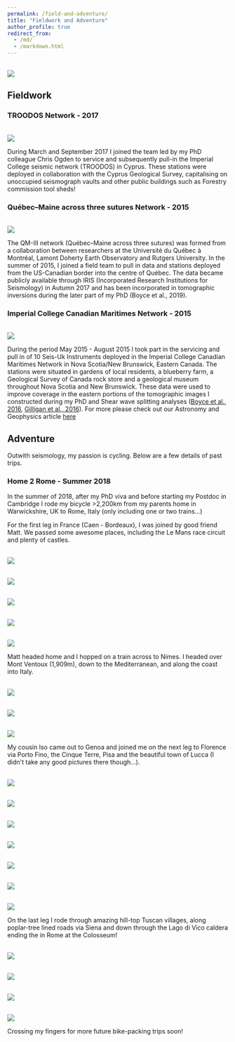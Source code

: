 ```yaml
---
permalink: /field-and-adventure/
title: "Fieldwork and Adventure"
author_profile: true
redirect_from: 
  - /md/
  - /markdown.html
---
```



<br/><img src='/images/swiss_climb.jpeg'>

## Fieldwork

### TROODOS Network - 2017
<br/><img src='/images/Cyprus_TROODOS.png'>

During March and September 2017 I joined the team led by my PhD colleague Chris Ogden to service and subsequently pull-in the Imperial College seismic network (TROODOS) in Cyprus. These stations were deployed in collaboration with the Cyprus Geological Survey, capitalising on unoccupied seismograph vaults and other public buildings such as Forestry commission tool sheds!

### Québec–Maine across three sutures Network - 2015
<br/><img src='/images/Rutgers-QMIII.png'>

The QM-III network (Québec–Maine across three sutures) was formed from a collaboration between researchers at the Université du Québec à Montréal, Lamont Doherty Earth Observatory and Rutgers University. In the summer of 2015, I joined a field team to pull in data and stations deployed from the US-Canadian border into the centre of Québec. The data became publicly available through IRIS (Incorporated Research Institutions for Seismology) in Autumn 2017 and has been incorporated in tomographic inversions during the later part of my PhD (Boyce et al., 2019).

### Imperial College Canadian Maritimes Network - 2015
<br/><img src='/images/Imperial-QMIII.png'>

During the period May 2015 - August 2015 I took part in the servicing and pull in of 10 Seis-Uk Instruments deployed in the Imperial College Canadian Maritimes Network in Nova Scotia/New Brunswick, Eastern Canada. The stations were situated in gardens of local residents, a blueberry farm, a Geological Survey of Canada rock store and a geological museum throughout Nova Scotia and New Brunswick. These data were used to improve coverage in the eastern portions of the tomographic images I constructed during my PhD and Shear wave splitting analyses ([Boyce et al., 2016](https://doi.org/10.1002/2016JB012838), [Gilligan et al., 2016](https://doi.org/10.1093/gji/ggw207)). For more please check out our Astronomy and Geophysics article [here](/files/gilligan_2016_aandg_canada.pdf)


## Adventure

Outwith seismology, my passion is cycling. Below are a few details of past trips. 

### Home 2 Rome - Summer 2018

In the summer of 2018, after my PhD viva and before starting my Postdoc in Cambridge I rode my bicycle >2,200km from my parents home in Warwickshire, UK to Rome, Italy (only including one or two trains...)

For the first leg in France (Caen - Bordeaux), I was joined by good friend Matt. We passed some awesome places, including the Le Mans race circuit and plenty of castles.

<br/><img src='/images/H2R_PT1.gif'>

<br/><img src='/images/indianapolis.jpg'>

<br/><img src='/images/mulsane.jpg'>

<br/><img src='/images/angers.jpg'>

<br/><img src='/images/Matt_beach.jpg'>

Matt headed home and I hopped on a train across to Nimes. I headed over Mont Ventoux (1,909m), down to the Mediterranean, and along the coast into Italy.

<br/><img src='/images/H2R_PT2.gif'>

<br/><img src='/images/ventoux.jpg'>

<br/><img src='/images/frejus.jpg'>

My cousin Iso came out to Genoa and joined me on the next leg to Florence via Porto Fino, the Cinque Terre, Pisa and the beautiful town of Lucca (I didn't take any good pictures there though...).

<br/><img src='/images/H2R_PT3.gif'>

<br/><img src='/images/porto_fino.jpg'>

<br/><img src='/images/cinque_terre_1.jpg'>

<br/><img src='/images/cinque_terre_2.jpg'>

<br/><img src='/images/iso_pisa.jpg'>

<br/><img src='/images/al_pisa.jpg'>

<br/><img src='/images/florence.jpg'>

On the last leg I rode through amazing hill-top Tuscan villages, along poplar-tree lined roads via Siena and down through the Lago di Vico caldera ending the in Rome at the Colosseum!

<br/><img src='/images/H2R_PT4.gif'>

<br/><img src='/images/poplars.jpg'>

<br/><img src='/images/siena.jpg'>

<br/><img src='/images/roma.jpg'>

Crossing my fingers for more future bike-packing trips soon!
